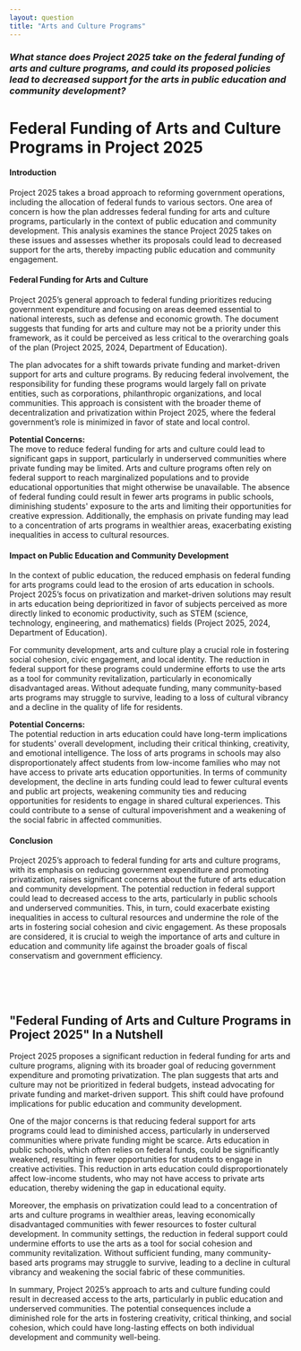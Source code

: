 ```yaml
---
layout: question
title: "Arts and Culture Programs"
---
```


### *What stance does Project 2025 take on the federal funding of arts and culture programs, and could its proposed policies lead to decreased support for the arts in public education and community development?*


# **Federal Funding of Arts and Culture Programs in Project 2025**

#### **Introduction**

Project 2025 takes a broad approach to reforming government operations, including the allocation of federal funds to various sectors. One area of concern is how the plan addresses federal funding for arts and culture programs, particularly in the context of public education and community development. This analysis examines the stance Project 2025 takes on these issues and assesses whether its proposals could lead to decreased support for the arts, thereby impacting public education and community engagement.

#### **Federal Funding for Arts and Culture**

Project 2025’s general approach to federal funding prioritizes reducing government expenditure and focusing on areas deemed essential to national interests, such as defense and economic growth. The document suggests that funding for arts and culture may not be a priority under this framework, as it could be perceived as less critical to the overarching goals of the plan (Project 2025, 2024, Department of Education).

The plan advocates for a shift towards private funding and market-driven support for arts and culture programs. By reducing federal involvement, the responsibility for funding these programs would largely fall on private entities, such as corporations, philanthropic organizations, and local communities. This approach is consistent with the broader theme of decentralization and privatization within Project 2025, where the federal government’s role is minimized in favor of state and local control.

**Potential Concerns:**  
The move to reduce federal funding for arts and culture could lead to significant gaps in support, particularly in underserved communities where private funding may be limited. Arts and culture programs often rely on federal support to reach marginalized populations and to provide educational opportunities that might otherwise be unavailable. The absence of federal funding could result in fewer arts programs in public schools, diminishing students' exposure to the arts and limiting their opportunities for creative expression. Additionally, the emphasis on private funding may lead to a concentration of arts programs in wealthier areas, exacerbating existing inequalities in access to cultural resources.

#### **Impact on Public Education and Community Development**

In the context of public education, the reduced emphasis on federal funding for arts programs could lead to the erosion of arts education in schools. Project 2025’s focus on privatization and market-driven solutions may result in arts education being deprioritized in favor of subjects perceived as more directly linked to economic productivity, such as STEM (science, technology, engineering, and mathematics) fields (Project 2025, 2024, Department of Education).

For community development, arts and culture play a crucial role in fostering social cohesion, civic engagement, and local identity. The reduction in federal support for these programs could undermine efforts to use the arts as a tool for community revitalization, particularly in economically disadvantaged areas. Without adequate funding, many community-based arts programs may struggle to survive, leading to a loss of cultural vibrancy and a decline in the quality of life for residents.

**Potential Concerns:**  
The potential reduction in arts education could have long-term implications for students' overall development, including their critical thinking, creativity, and emotional intelligence. The loss of arts programs in schools may also disproportionately affect students from low-income families who may not have access to private arts education opportunities. In terms of community development, the decline in arts funding could lead to fewer cultural events and public art projects, weakening community ties and reducing opportunities for residents to engage in shared cultural experiences. This could contribute to a sense of cultural impoverishment and a weakening of the social fabric in affected communities.

#### **Conclusion**

Project 2025’s approach to federal funding for arts and culture programs, with its emphasis on reducing government expenditure and promoting privatization, raises significant concerns about the future of arts education and community development. The potential reduction in federal support could lead to decreased access to the arts, particularly in public schools and underserved communities. This, in turn, could exacerbate existing inequalities in access to cultural resources and undermine the role of the arts in fostering social cohesion and civic engagement. As these proposals are considered, it is crucial to weigh the importance of arts and culture in education and community life against the broader goals of fiscal conservatism and government efficiency.

<br><br><br>

## <span id="nutshell">**"Federal Funding of Arts and Culture Programs in Project 2025" In a Nutshell</span>**

Project 2025 proposes a significant reduction in federal funding for arts and culture programs, aligning with its broader goal of reducing government expenditure and promoting privatization. The plan suggests that arts and culture may not be prioritized in federal budgets, instead advocating for private funding and market-driven support. This shift could have profound implications for public education and community development.

One of the major concerns is that reducing federal support for arts programs could lead to diminished access, particularly in underserved communities where private funding might be scarce. Arts education in public schools, which often relies on federal funds, could be significantly weakened, resulting in fewer opportunities for students to engage in creative activities. This reduction in arts education could disproportionately affect low-income students, who may not have access to private arts education, thereby widening the gap in educational equity.

Moreover, the emphasis on privatization could lead to a concentration of arts and culture programs in wealthier areas, leaving economically disadvantaged communities with fewer resources to foster cultural development. In community settings, the reduction in federal support could undermine efforts to use the arts as a tool for social cohesion and community revitalization. Without sufficient funding, many community-based arts programs may struggle to survive, leading to a decline in cultural vibrancy and weakening the social fabric of these communities.

In summary, Project 2025’s approach to arts and culture funding could result in decreased access to the arts, particularly in public education and underserved communities. The potential consequences include a diminished role for the arts in fostering creativity, critical thinking, and social cohesion, which could have long-lasting effects on both individual development and community well-being.
